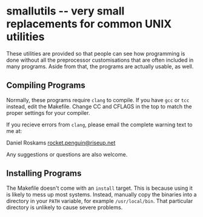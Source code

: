 smallutils -- very small replacements for common UNIX utilities
===============================================================

These utilities are provided so that people can see how programming is done
without all the preprocessor customisations that are often included in many
programs. Aside from that, the programs are actually usable, as well.

Compiling Programs
------------------

Normally, these programs require `clang` to compile. If you have `gcc` or `tcc`
instead, edit the Makefile. Change CC and CFLAGS in the top to match the proper
settings for your compiler.

If you recieve errors from `clang`, please email the complete warning text to
me at:

  Daniel Roskams <rocket.penguin@riseup.net>

Any suggestions or questions are also welcome.

Installing Programs
-------------------

The Makefile doesn't come with an `install` target. This is because using it is
likely to mess up most systems. Instead, manually copy the binaries into a
directory in your `PATH` variable, for example `/usr/local/bin`. That particular
directory is unlikely to cause severe problems.
